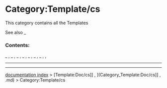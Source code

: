 # Category:Template/cs
This category contains all the Templates

See also _

### Contents:

_ , _ , _ , _ , _ , _ , _ , ,

_ _ _

---
[documentation index](../README.md) > [Template:Doc/cs]] , ](Category_Template:Doc/cs]] , .md) > Category:Template/cs
